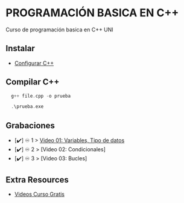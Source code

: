 # PROGRAMACIÓN BASICA EN C++
Curso de programación basica en C++ UNI

## Instalar

- [Configurar C++](https://www.youtube.com/watch?v=v3ENcQpoA5A&ab_channel=FaztCode)

## Compilar C++

```c
  g++ file.cpp -o prueba
```

```c
  .\prueba.exe
```

## Grabaciones

- [✔️] ♾️ 1 > [Video 01: Variables, Tipo de datos](https://drive.google.com/file/d/1QU2dUSxPeospwpj9TAsfs8sM4iJ1F9GF/view?usp=share_link)
- [✔️] ♾️ 2 > [Video 02: Condicionales]
- [✔️] ♾️ 3 > [Video 03: Bucles]

## Extra Resources

- [Videos Curso Gratis](https://www.youtube.com/@ProgramacionATS)
